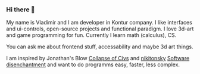 ### Hi there 👋

My name is Vladimir and I am developer in Kontur company.
I like interfaces and ui-controls, open-source projects and functional paradigm.
I love 3d-art and game programming for fun.
Currently I learn math (calculus), CS.

You can ask me about frontend stuff, accessability and maybe 3d art things.

I am inspired by Jonathan's Blow [Collapse of Civs](https://www.youtube.com/watch?v=pW-SOdj4Kkk) and [nikitonsky](https://twitter.com/nikitonsky) [Software disenchantment](https://tonsky.me/blog/disenchantment/) and want to do programms easy, faster, less complex.
